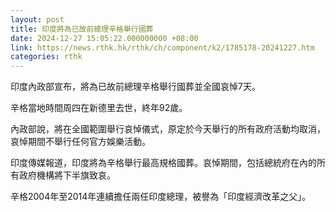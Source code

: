 ```yaml
---
layout: post
title: 印度將為已故前總理辛格舉行國葬
date: 2024-12-27 15:05:22.000000000 +08:00
link: https://news.rthk.hk/rthk/ch/component/k2/1785178-20241227.htm
categories: rthk
---
```


印度內政部宣布，將為已故前總理辛格舉行國葬並全國哀悼7天。

辛格當地時間周四在新德里去世，終年92歲。

內政部說，將在全國範圍舉行哀悼儀式，原定於今天舉行的所有政府活動均取消，哀悼期間不舉行任何官方娛樂活動。

印度傳媒報道，印度將為辛格舉行最高規格國葬。哀悼期間，包括總統府在內的所有政府機構將下半旗致哀。

辛格2004年至2014年連續擔任兩任印度總理，被譽為「印度經濟改革之父」。
